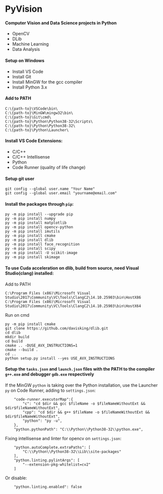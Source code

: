# PyVision

#### Computer Vision and Data Science projects in Python
- OpenCV
- DLib
- Machine Learning
- Data Analysis

#### Setup on Windows
- Install VS Code
- Install Git
- Install MinGW for the gcc compiler
- Install Python 3.x

#### Add to PATH
```
C:\{path-to}\VSCode\bin\
C:\{path-to}\MinGW\mingw32\bin\
C:\{path-to}\Git\cmd\
C:\{path-to}\Python\Python38-32\Scripts\
C:\{path-to}\Python\Python38-32\
C:\{path-to}\Python\Launcher\
```

#### Install VS Code Extensions:
- C/C++
- C/C++ Intellisense
- Python
- Code Runner (quality of life change)

#### Setup git user
```
git config --global user.name "Your Name"
git config --global user.email "yourname@email.com"
```

#### Install the packages through `pip`: 
```
py -m pip install --upgrade pip
py -m pip install numpy
py -m pip install matplotlib
py -m pip install opencv-python
py -m pip install imutils
py -m pip install cmake
py -m pip install dlib
py -m pip install face_recognition
py -m pip install scipy
py -m pip install -U scikit-image
py -m pip install skimage
```

#### To use Cuda acceleration on dlib, build from source, need Visual Studio(clang) installed:

Add to PATH
```
C:\Program Files (x86)\Microsoft Visual Studio\2017\Community\VC\Tools\ClangC2\14.10.25903\bin\HostX86
C:\Program Files (x86)\Microsoft Visual Studio\2017\Community\VC\Tools\ClangC2\14.10.25903\bin\HostX64
```
Run on cmd
```
py -m pip install cmake
git clone https://github.com/davisking/dlib.git
cd dlib
mkdir build
cd build
cmake .. -DUSE_AVX_INSTRUCTIONS=1
cmake --build .
cd ..
python setup.py install --yes USE_AVX_INSTRUCTIONS
```

#### Setup the `tasks.json` and `launch.json` files with the PATH to the compiler `g++.exe` and debugger `gdb.exe` respectively

If the MinGW `python` is taking over the Python installation, use the Launcher `py` on Code Runner, adding to `settings.json`:
```
    "code-runner.executorMap":{
        "c": "cd $dir && gcc $fileName -o $fileNameWithoutExt && $dir$fileNameWithoutExt",
        "cpp": "cd $dir && g++ $fileName -o $fileNameWithoutExt && $dir$fileNameWithoutExt",
        "python": "py -u",
    },
    "python.pythonPath": "C:\\Python\\Python38-32\\python.exe",
```

Fixing intellisense and linter for opencv on `settings.json`:
```
    "python.autoComplete.extraPaths": [
        "C:\\Python\\Python38-32\\Lib\\site-packages"
    ],
    "python.linting.pylintArgs": [
        "--extension-pkg-whitelist=cv2"
    ]
```

Or disable:
```
    "python.linting.enabled": false
```
